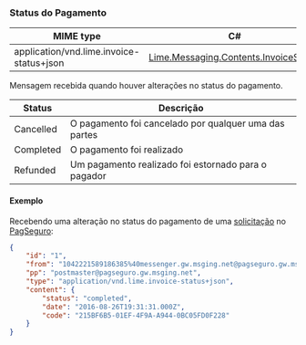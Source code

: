 ### Status do Pagamento
| MIME type                            | C#                                   |
|--------------------------------------|--------------------------------------|
| application/vnd.lime.invoice-status+json | [Lime.Messaging.Contents.InvoiceStatus](https://github.com/takenet/lime-csharp/blob/master/src/Lime.Messaging/Contents/InvoiceStatus.cs) |

Mensagem recebida quando houver alterações no status do pagamento. 

| Status                            | Descrição |
|--------------------------------------|--------------------------------------|
|Cancelled|O pagamento foi cancelado por qualquer uma das partes|
|Completed|O pagamento foi realizado|
|Refunded|Um pagamento realizado foi estornado para o pagador|

#### Exemplo
Recebendo uma alteração no status do pagamento de uma [solicitação](./#/docs/content-types/invoice) no [PagSeguro](./#/docs/payments/pagseguro):

```json
{
    "id": "1",
    "from": "1042221589186385%40messenger.gw.msging.net@pagseguro.gw.msging.net",
    "pp": "postmaster@pagseguro.gw.msging.net",
    "type": "application/vnd.lime.invoice-status+json",
    "content": {
        "status": "completed",
        "date": "2016-08-26T19:31:31.000Z",
        "code": "215BF6B5-01EF-4F9A-A944-0BC05FD0F228"
    }
}
```